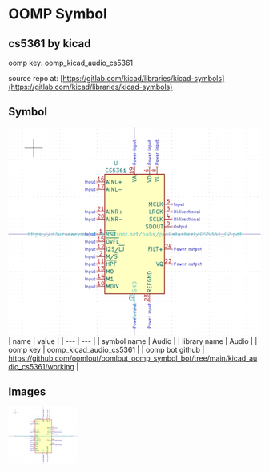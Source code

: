 # OOMP Symbol  
## cs5361  by kicad  
  
oomp key: oomp_kicad_audio_cs5361  
  
source repo at: [https://gitlab.com/kicad/libraries/kicad-symbols](https://gitlab.com/kicad/libraries/kicad-symbols)  
## Symbol  
  
[![working.png](working_600.png)](working.png)  
| name | value | 
| --- | --- | 
| symbol name | Audio | 
| library name | Audio | 
| oomp key | oomp_kicad_audio_cs5361 | 
| oomp bot github | https://github.com/oomlout/oomlout_oomp_symbol_bot/tree/main/kicad_audio_cs5361/working | 
## Images  
  
[![working.png](working_140.png)](working.png)  
